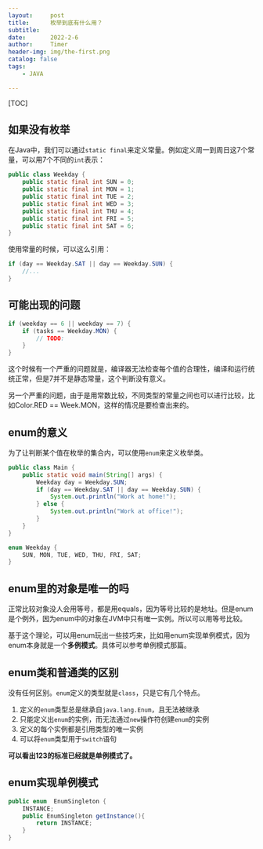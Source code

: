 ```yaml
---
layout:     post
title:      枚举到底有什么用？
subtitle:   
date:       2022-2-6
author:     Timer
header-img: img/the-first.png
catalog: false
tags:
    - JAVA

---
```


[TOC]



## 如果没有枚举

在Java中，我们可以通过`static final`来定义常量。例如定义周一到周日这7个常量，可以用7个不同的`int`表示：

```java
public class Weekday {
    public static final int SUN = 0;
    public static final int MON = 1;
    public static final int TUE = 2;
    public static final int WED = 3;
    public static final int THU = 4;
    public static final int FRI = 5;
    public static final int SAT = 6;
}
```

使用常量的时候，可以这么引用：

```java
if (day == Weekday.SAT || day == Weekday.SUN) {
    //...
}
```

## 

## 可能出现的问题

```java
if (weekday == 6 || weekday == 7) {
    if (tasks == Weekday.MON) {
        // TODO:
    }
}
```

这个时候有一个严重的问题就是，编译器无法检查每个值的合理性，编译和运行统统正常，但是7并不是静态常量，这个判断没有意义。

另一个严重的问题，由于是用常数比较，不同类型的常量之间也可以进行比较，比如Color.RED == Week.MON，这样的情况是要检查出来的。



## enum的意义

为了让判断某个值在枚举的集合内，可以使用`enum`来定义枚举类。

```java
public class Main {
    public static void main(String[] args) {
        Weekday day = Weekday.SUN;
        if (day == Weekday.SAT || day == Weekday.SUN) {
            System.out.println("Work at home!");
        } else {
            System.out.println("Work at office!");
        }
    }
}

enum Weekday {
    SUN, MON, TUE, WED, THU, FRI, SAT;
}

```



## enum里的对象是唯一的吗

正常比较对象没人会用等号，都是用equals，因为等号比较的是地址。但是enum是个例外，因为enum中的对象在JVM中只有唯一实例。所以可以用等号比较。

基于这个理论，可以用enum玩出一些技巧来，比如用enum实现单例模式，因为enum本身就是一个**多例模式**。具体可以参考单例模式那篇。



## enum类和普通类的区别

没有任何区别。`enum`定义的类型就是`class`，只是它有几个特点。

1. 定义的`enum`类型总是继承自`java.lang.Enum`，且无法被继承
2. 只能定义出`enum`的实例，而无法通过`new`操作符创建`enum`的实例
3. 定义的每个实例都是引用类型的唯一实例
4. 可以将`enum`类型用于`switch`语句

**可以看出123的标准已经就是单例模式了。**





## enum实现单例模式

```java
public enum  EnumSingleton {
    INSTANCE;
    public EnumSingleton getInstance(){
        return INSTANCE;
    }
}
```



